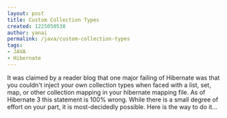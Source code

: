 ```yaml
---
layout: post
title: Custom Collection Types
created: 1225050538
author: yanai
permalink: /java/custom-collection-types
tags:
- JAVA
- Hibernate
---
```

<p>It was claimed by a reader blog that one major failing of Hibernate was that you couldn't inject your own collection types when faced with a list, set, map, or other collection mapping in your hibernate mapping file. As of Hibernate 3 this statement is 100% wrong. While there is a small degree of effort on your part, it is most-decidedly possible. Here is the way to do it...</p>

